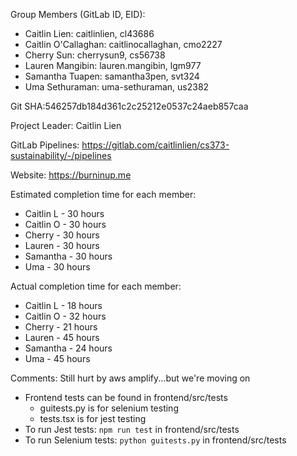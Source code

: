 Group Members (GitLab ID, EID): 
- Caitlin Lien: caitlinlien, cl43686
- Caitlin O'Callaghan: caitlinocallaghan, cmo2227
- Cherry Sun: cherrysun9, cs56738
- Lauren Mangibin: lauren.mangibin, lgm977
- Samantha Tuapen: samantha3pen, svt324
- Uma Sethuraman: uma-sethuraman, us2382

Git SHA:546257db184d361c2c25212e0537c24aeb857caa

Project Leader: Caitlin Lien

GitLab Pipelines: https://gitlab.com/caitlinlien/cs373-sustainability/-/pipelines

Website: https://burninup.me

Estimated completion time for each member: 
- Caitlin L - 30 hours
- Caitlin O - 30 hours
- Cherry - 30 hours
- Lauren - 30 hours
- Samantha - 30 hours
- Uma - 30 hours

Actual completion time for each member:
- Caitlin L - 18 hours
- Caitlin O - 32 hours
- Cherry - 21 hours
- Lauren - 45 hours
- Samantha - 24 hours
- Uma - 45 hours

Comments: Still hurt by aws amplify...but we're moving on
- Frontend tests can be found in frontend/src/tests
    - guitests.py is for selenium testing
    - tests.tsx is for jest testing
- To run Jest tests: `npm run test` in frontend/src/tests
- To run Selenium tests: `python guitests.py` in frontend/src/tests